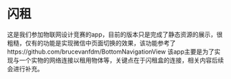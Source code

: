 # 闪租

这是我们参加物联网设计竞赛的app，目前的版本只是完成了静态资源的展示，很粗糙，仅有的功能是实现微信中页面切换的效果，该功能参考了https://github.com/brucevanfdm/BottomNavigationView 
该app主要是为了实现与一个实物的网络连接以租用物体等，关键点在于闪租盒的连接，相关内容后续会进行补充。
